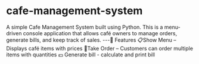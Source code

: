 # cafe-management-system
A simple Cafe Management System built using Python. This is a menu-driven console application that allows café owners to manage orders, generate bills, and keep track of sales. ---🚀 Features 📋Show Menu – Displays café items with prices  🛒Take Order – Customers can order multiple items with quantities  💵 Generate bill - calculate and print bill
